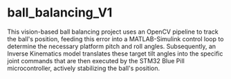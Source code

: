 # ball_balancing_V1
This vision-based ball balancing project uses an OpenCV pipeline to track the ball's position, feeding this error into a MATLAB-Simulink control loop to determine the necessary platform pitch and roll angles. Subsequently, an Inverse Kinematics model translates these target tilt angles into the specific joint commands that are then executed by the STM32 Blue Pill microcontroller, actively stabilizing the ball's position.

